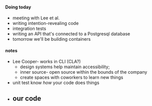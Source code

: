 #### Doing today
- meeting with Lee et al.
- writing intention-revealing code
- integration tests
- writing an API that's connected to a Postgresql database
- tomorrow we'll be building containers

#### notes
- Lee Cooper- works in CLI (CLA?)
	- design systems help maintain accessibility; 
	- inner source- open source within the bounds of the company
	- create spaces with coworkers to learn new things
- unit test know *how* your code does things
- our code
	- 